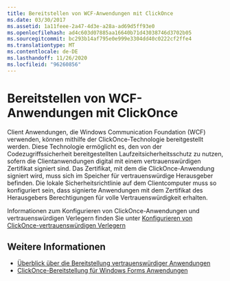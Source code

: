 ```yaml
---
title: Bereitstellen von WCF-Anwendungen mit ClickOnce
ms.date: 03/30/2017
ms.assetid: 1a11feee-2a47-4d3e-a28a-ad69d5ff93e0
ms.openlocfilehash: ad4c603d07885aa16640b71d43038746d3702b05
ms.sourcegitcommit: bc293b14af795e0e999e3304dd40c0222cf2ffe4
ms.translationtype: MT
ms.contentlocale: de-DE
ms.lasthandoff: 11/26/2020
ms.locfileid: "96260856"
---
```

# <a name="deploying-wcf-applications-with-clickonce"></a>Bereitstellen von WCF-Anwendungen mit ClickOnce

Client Anwendungen, die Windows Communication Foundation (WCF) verwenden, können mithilfe der ClickOnce-Technologie bereitgestellt werden. Diese Technologie ermöglicht es, den von der Codezugriffssicherheit bereitgestellten Laufzeitsicherheitsschutz zu nutzen, sofern die Clientanwendungen digital mit einem vertrauenswürdigen Zertifikat signiert sind. Das Zertifikat, mit dem die ClickOnce-Anwendung signiert wird, muss sich im Speicher für vertrauenswürdige Herausgeber befinden. Die lokale Sicherheitsrichtlinie auf dem Clientcomputer muss so konfiguriert sein, dass signierte Anwendungen mit dem Zertifikat des Herausgebers Berechtigungen für volle Vertrauenswürdigkeit erhalten.  
  
 Informationen zum Konfigurieren von ClickOnce-Anwendungen und vertrauenswürdigen Verlegern finden Sie unter [Konfigurieren von ClickOnce-vertrauenswürdigen Verlegern](/previous-versions/dotnet/articles/ms996418(v=msdn.10))  
  
## <a name="see-also"></a>Weitere Informationen

- [Überblick über die Bereitstellung vertrauenswürdiger Anwendungen](/visualstudio/deployment/trusted-application-deployment-overview)
- [ClickOnce-Bereitstellung für Windows Forms Anwendungen](/previous-versions/visualstudio/visual-studio-2008/wh45kb66(v=vs.90))
